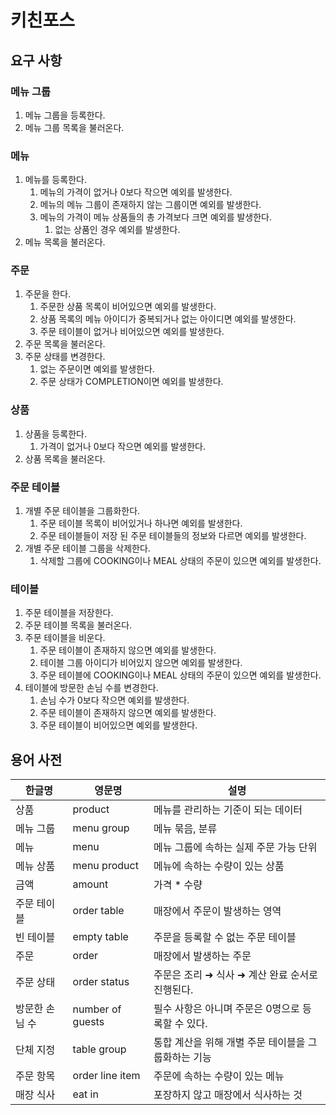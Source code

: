 # 키친포스

## 요구 사항

### 메뉴 그룹
1. 메뉴 그룹을 등록한다.
2. 메뉴 그룹 목록을 불러온다.
### 메뉴
1. 메뉴를 등록한다.
   1. 메뉴의 가격이 없거나 0보다 작으면 예외를 발생한다.
   2. 메뉴의 메뉴 그룹이 존재하지 않는 그룹이면 예외를 발생한다.
   3. 메뉴의 가격이 메뉴 상품들의 총 가격보다 크면 예외를 발생한다. 
      1. 없는 상품인 경우 예외를 발생한다.
2. 메뉴 목록을 불러온다.
### 주문
1. 주문을 한다.
   1. 주문한 상품 목록이 비어있으면 예외를 발생한다.
   2. 상품 목록의 메뉴 아이디가 중복되거나 없는 아이디면 예외를 발생한다.
   3. 주문 테이블이 없거나 비어있으면 예외를 발생한다.
2. 주문 목록을 불러온다.
3. 주문 상태를 변경한다.
   1. 없는 주문이면 예외를 발생한다.
   2. 주문 상태가 COMPLETION이면 예외를 발생한다.
### 상품
1. 상품을 등록한다.
   1. 가격이 없거나 0보다 작으면 예외를 발생한다.
2. 상품 목록을 불러온다.
###  주문 테이블
1. 개별 주문 테이블을 그룹화한다.
   1. 주문 테이블 목록이 비어있거나 하나면 예외를 발생한다.
   2. 주문 테이블들이 저장 된 주문 테이블들의 정보와 다르면 예외를 발생한다.
2. 개별 주문 테이블 그룹을 삭제한다.
   1. 삭제할 그룹에 COOKING이나 MEAL 상태의 주문이 있으면 예외를 발생한다.
### 테이블
1. 주문 테이블을 저장한다.
2. 주문 테이블 목록을 불러온다.
3. 주문 테이블을 비운다.
   1. 주문 테이블이 존재하지 않으면 예외를 발생한다.
   2. 테이블 그룹 아이디가 비어있지 않으면 예외를 발생한다.
   3. 주문 테이블에 COOKING이나 MEAL 상태의 주문이 있으면 예외를 발생한다.
4. 테이블에 방문한 손님 수를 변경한다.
   1. 손님 수가 0보다 작으면 예외를 발생한다.
   2. 주문 테이블이 존재하지 않으면 예외를 발생한다.
   3. 주문 테이블이 비어있으면 예외를 발생한다.

## 용어 사전

| 한글명 | 영문명 | 설명 |
| --- | --- | --- |
| 상품 | product | 메뉴를 관리하는 기준이 되는 데이터 |
| 메뉴 그룹 | menu group | 메뉴 묶음, 분류 |
| 메뉴 | menu | 메뉴 그룹에 속하는 실제 주문 가능 단위 |
| 메뉴 상품 | menu product | 메뉴에 속하는 수량이 있는 상품 |
| 금액 | amount | 가격 * 수량 |
| 주문 테이블 | order table | 매장에서 주문이 발생하는 영역 |
| 빈 테이블 | empty table | 주문을 등록할 수 없는 주문 테이블 |
| 주문 | order | 매장에서 발생하는 주문 |
| 주문 상태 | order status | 주문은 조리 ➜ 식사 ➜ 계산 완료 순서로 진행된다. |
| 방문한 손님 수 | number of guests | 필수 사항은 아니며 주문은 0명으로 등록할 수 있다. |
| 단체 지정 | table group | 통합 계산을 위해 개별 주문 테이블을 그룹화하는 기능 |
| 주문 항목 | order line item | 주문에 속하는 수량이 있는 메뉴 |
| 매장 식사 | eat in | 포장하지 않고 매장에서 식사하는 것 |
